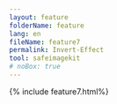 ```yaml
---
layout: feature
folderName: feature
lang: en
fileName: feature7
permalink: Invert-Effect
tool: safeimagekit
# noBox: true
---
```

{% include feature7.html%}